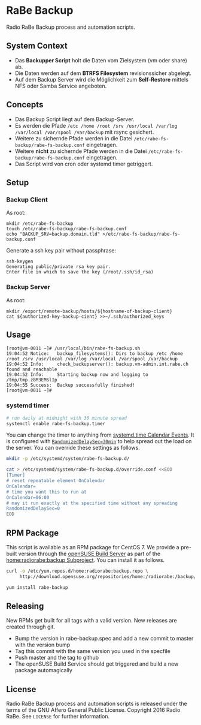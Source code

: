 # RaBe Backup

Radio RaBe Backup process and automation scripts.

## System Context

* Das **Backupper Script** holt die Daten vom Zielsystem (vm oder share) ab.
* Die Daten werden auf dem **BTRFS Filesystem** revisionssicher abgelegt.
* Auf dem Backup Server wird die Möglichkeit zum **Self-Restore** mittels NFS
  oder Samba Service angeboten.

## Concepts

* Das Backup Script liegt auf dem Backup-Server.
* Es werden die Pfade `/etc /home /root /srv /usr/local /var/log /var/local
  /var/spool /var/backup` mit rsync gesichert.
* Weitere zu sichernde Pfade werden in die Datei
  `/etc/rabe-fs-backup/rabe-fs-backup.conf` eingetragen.
* Weitere **nicht** zu sichernde Pfade werden in die Datei
  `/etc/rabe-fs-backup/rabe-fs-backup.conf` eingetragen.
* Das Script wird von cron oder systemd timer getriggert.

## Setup

### Backup Client

As root:

	mkdir /etc/rabe-fs-backup
	touch /etc/rabe-fs-backup/rabe-fs-backup.conf
	echo "BACKUP_SRV=backup.domain.tld" >/etc/rabe-fs-backup/rabe-fs-backup.conf

Generate a ssh key pair without passphrase:

	ssh-keygen
	Generating public/private rsa key pair.
	Enter file in which to save the key (/root/.ssh/id_rsa)

### Backup Server

As root:

	mkdir /export/remote-backup/hosts/${hostname-of-backup-client}
	cat ${authorized-key-backup-cient} >>~/.ssh/authorized_keys

## Usage

	[root@vm-0011 ~]# /usr/local/bin/rabe-fs-backup.sh
	19:04:52 Notice:   backup_filesystems(): Dirs to backup /etc /home /root /srv /usr/local /var/log /var/local /var/spool /var/backup
	19:04:52 Info:     check_backupserver(): backup.vm-admin.int.rabe.ch found and reachable
	19:04:52 Info:     Starting backup now and logging to /tmp/tmp.z8M3EMSlIp
	19:04:55 Success:  Backup successfully finished!
	[root@vm-0011 ~]#

### systemd timer

```bash
# run daily at midnight with 30 minute spread
systemctl enable rabe-fs-backup.timer
```

You can change the timer to anything from [systemd.time Calendar Events](https://www.freedesktop.org/software/systemd/man/systemd.time.html#Calendar%20Events).
It is configured with [`RandomizedDelaySec=30min`](https://www.freedesktop.org/software/systemd/man/systemd.timer.html#RandomizedDelaySec=) to help spread 
out the load on the server. You can override these settings as follows.

```bash
mkdir -p /etc/systemd/system/rabe-fs-backup.d/

cat > /etc/systemd/system/rabe-fs-backup.d/override.conf <<EOD
[Timer]
# reset repeatable element OnCalendar
OnCalendar=
# time you want this to run at
OnCalendar=06:00
# may it run exactly at the specified time without any spreading
RandomizedDelaySec=0
EOD
```

## RPM Package

This script is available as an RPM package for CentOS 7. We provide a pre-built version
through the [openSUSE Build Server](https://build.opensuse.org/) as part of 
the [home:radiorabe:backup Subproject](https://build.opensuse.org/project/show/home:radiorabe:backup). You can install it as follows.

```bash
curl -o /etc/yum.repos.d/home:radiorabe:backup.repo \
     http://download.opensuse.org/repositories/home:/radiorabe:/backup/CentOS_7/home:radiorabe:backup.repo

yum install rabe-backup
```

## Releasing

New RPMs get built for all tags with a valid version. New releases are created through git.

* Bump the version in rabe-backup.spec and add a new commit to master with the version bump
* Tag this commit with the same version you used in the specfile
* Push master and the tag to github
* The openSUSE Build Service should get triggered and build a new package automagically

## License

Radio RaBe Backup process and automation scripts is released under the terms of the
GNU Affero General Public License.
Copyright 2016 Radio RaBe.
See `LICENSE` for further information.
